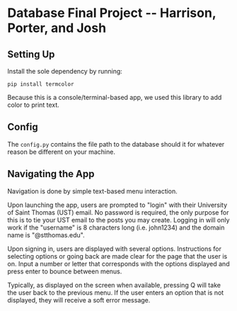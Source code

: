 # Database Final Project -- Harrison, Porter, and Josh

## Setting Up

Install the sole dependency by running:

`pip install termcolor`

Because this is a console/terminal-based app, we used this library to add color to print text.

## Config

The `config.py` contains the file path to the database should it for whatever reason be different on your machine.

## Navigating the App

Navigation is done by simple text-based menu interaction. 

Upon launching the app, users are prompted to "login" with their University of Saint Thomas (UST) email. No password is required, the only purpose for this is to tie your UST email to the posts you may create. Logging in will only work if the "username" is 8 characters long (i.e. john1234) and the domain name is "@stthomas.edu".

Upon signing in, users are displayed with several options. Instructions for selecting options or going back are made clear for the page that the user is on. Input a number or letter that corresponds with the options displayed and press enter to bounce between menus.

Typically, as displayed on the screen when available, pressing Q will take the user back to the previous menu. If the user enters an option that is not displayed, they will receive a soft error message.
